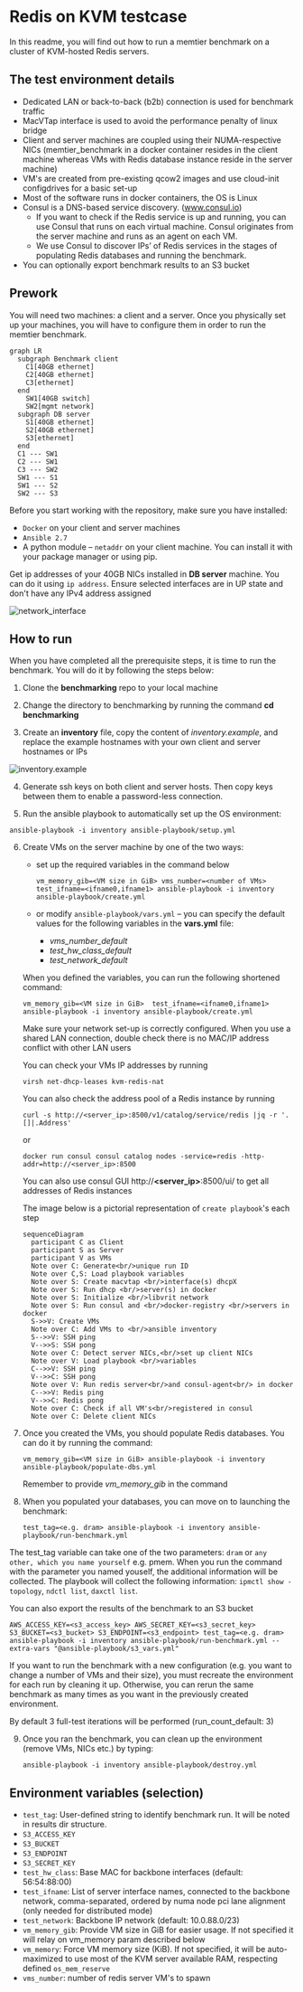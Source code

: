 [//]: # (SPDX-License-Identifier: BSD-3-Clause)
[//]: # (Copyright 2021, Intel Corporation)

# Redis on KVM testcase

In this readme, you will find out how to run a memtier benchmark on a cluster of KVM-hosted Redis servers. 

## The test environment details

* Dedicated LAN or back-to-back (b2b) connection is used for benchmark traffic
* MacVTap interface is used to avoid the performance penalty of linux bridge 
* Client and server machines are coupled using their NUMA-respective NICs (memtier_benchmark in a docker container resides in the client machine whereas VMs with Redis database instance reside in the server machine) 
* VM's are created from pre-existing qcow2 images and use cloud-init configdrives for a basic set-up
* Most of the software runs in docker containers, the OS is Linux
* Consul is a DNS-based service discovery. (www.consul.io)
  * If you want to check if the Redis service is up and running, you can use Consul that runs on each virtual machine. Consul originates from the server machine and runs as an agent on each VM.
  *  We use Consul to discover IPs’ of Redis services in the stages of populating Redis databases and running the benchmark. 
* You can optionally export benchmark results to an S3 bucket

## Prework

You will need two machines: a client and a server. Once you physically set up your machines, you will have to configure them in order to run the memtier benchmark. 

```mermaid
graph LR
  subgraph Benchmark client
    C1[40GB ethernet]
    C2[40GB ethernet]
    C3[ethernet]
  end
    SW1[40GB switch]
    SW2[mgmt network]
  subgraph DB server
    S1[40GB ethernet]
    S2[40GB ethernet]
    S3[ethernet]
  end
  C1 --- SW1
  C2 --- SW1
  C3 --- SW2
  SW1 --- S1
  SW1 --- S2
  SW2 --- S3
```

Before you start working with the repository, make sure you have installed: 

* `Docker` on your client and server machines 
* `Ansible 2.7` 
* A python module – `netaddr` on your client machine. You can install it with your package manager or using pip. 

Get ip addresses of your 40GB NICs installed in **DB server** machine. You can do it using `ip address`. Ensure selected interfaces are in UP state and don't have any IPv4 address assigned

![network_interface](media/network_interface.png)

## How to run

When you have completed all the prerequisite steps, it is time to run the benchmark. You will do it by following the steps below:  

1. Clone the __benchmarking__  repo to your local machine

2. Change the directory to benchmarking by running the command __cd benchmarking__

3. Create an __inventory__ file, copy the content of _inventory.example_, and replace the example hostnames with your own client and server hostnames or IPs

![inventory.example](media/inventory.example.png)

4. Generate ssh keys on both client and server hosts. Then copy keys between them to enable a password-less connection.

5.	Run the ansible playbook to automatically set up the OS environment:

   ```
   ansible-playbook -i inventory ansible-playbook/setup.yml
   ```

6. Create VMs on the server machine by one of the two ways:

   * set up the required variables in the command below

     ```
     vm_memory_gib=<VM size in GiB> vms_number=<number of VMs> test_ifname=<ifname0,ifname1> ansible-playbook -i inventory ansible-playbook/create.yml
     ```
   * or modify `ansible-playbook/vars.yml` – you can specify the default values for the following variables in the __vars.yml__ file:

     *   _vms_number_default_
     *   _test_hw_class_default_
     *   _test_network_default_ 

   When you defined the variables, you can run the following shortened command: 
   ```
   vm_memory_gib=<VM size in GiB>  test_ifname=<ifname0,ifname1>  ansible-playbook -i inventory ansible-playbook/create.yml 
   ```
   Make sure your network set-up is correctly configured. When you use a shared LAN connection, double check there is no MAC/IP address conflict with other LAN users

   You can check your VMs IP addresses by running
   ```
   virsh net-dhcp-leases kvm-redis-nat
   ```

   You can also check the address pool of a Redis instance by running
   ```
   curl -s http://<server_ip>:8500/v1/catalog/service/redis |jq -r '.[]|.Address'
   ```
   or
   ```
   docker run consul consul catalog nodes -service=redis -http-addr=http://<server_ip>:8500
   ```
   You can also use consul GUI http://**<server_ip>**:8500/ui/ to get all addresses of Redis instances
   

    The image below is a pictorial representation of `create playbook`'s  each step 
   ```mermaid
   sequenceDiagram
     participant C as Client
     participant S as Server
     participant V as VMs
     Note over C: Generate<br/>unique run ID
     Note over C,S: Load playbook variables
     Note over S: Create macvtap <br/>interface(s) dhcpX
     Note over S: Run dhcp <br/>server(s) in docker
     Note over S: Initialize <br/>libvrit network
     Note over S: Run consul and <br/>docker-registry <br/>servers in docker
     S->>V: Create VMs
     Note over C: Add VMs to <br/>ansible inventory
     S-->>V: SSH ping
     V-->>S: SSH pong
     Note over C: Detect server NICs,<br/>set up client NICs
     Note over V: Load playbook <br/>variables
     C-->>V: SSH ping
     V-->>C: SSH pong
     Note over V: Run redis server<br/>and consul-agent<br/> in docker
     C-->>V: Redis ping
     V-->>C: Redis pong
     Note over C: Check if all VM's<br/>registered in consul
     Note over C: Delete client NICs
   ```

7. Once you created the VMs, you should populate Redis databases. You can do it by running the command: 
   ```
   vm_memory_gib=<VM size in GiB> ansible-playbook -i inventory ansible-playbook/populate-dbs.yml 
   ```

   Remember to provide _vm_memory_gib_ in the command

8. When you populated your databases, you can move on to launching the benchmark:  
   ```
   test_tag=<e.g. dram> ansible-playbook -i inventory ansible-playbook/run-benchmark.yml
   ```
  The test_tag variable can take one of the two parameters: `dram` or `any other, which you name yourself` e.g. pmem. When you run the command with the parameter you named youself, the additional information will be collected. The playbook will collect the following information: `ipmctl show -topology`, `ndctl list`, `daxctl list`.   
  
   You can also export the results of the benchmark to an S3 bucket   
   ```
   AWS_ACCESS_KEY=<s3_access_key> AWS_SECRET_KEY=<s3_secret_key> S3_BUCKET=<s3_bucket> S3_ENDPOINT=<s3_endpoint> test_tag=<e.g. dram> ansible-playbook -i inventory ansible-playbook/run-benchmark.yml --extra-vars "@ansible-playbook/s3_vars.yml"
   ```

   If you want to run the benchmark with a new configuration (e.g. you want to change a number of VMs and their size), you must recreate the environment for each run by cleaning it up. Otherwise, you can rerun the same benchmark as many times as you want in the previously created environment.

   By default 3 full-test iterations will be performed (run_count_default: 3) 


9. Once you ran the benchmark, you can clean up the environment (remove VMs, NICs etc.) by typing: 


   ```
   ansible-playbook -i inventory ansible-playbook/destroy.yml
   ```

## Environment variables (selection)

* `test_tag`: User-defined string to identify benchmark run. It will be noted in results dir structure.
* `S3_ACCESS_KEY`
* `S3_BUCKET`
* `S3_ENDPOINT`
* `S3_SECRET_KEY`
* `test_hw_class`: Base MAC for backbone interfaces (default: 56:54:88:00)
* `test_ifname`: List of server interface names, connected to the backbone network, comma-separated, ordered by numa node pci lane alignment (only needed for distributed mode)
* `test_network`: Backbone IP network (default: 10.0.88.0/23)
* `vm_memory_gib`: Provide VM size in GiB for easier usage. If not specified it will relay on vm_memory param described below
* `vm_memory`: Force VM memory size (KiB). If not specified, it will be auto-maximized to use most of the KVM server available RAM, respecting defined `os_mem_reserve`
* `vms_number`: number of redis server VM's to spawn
